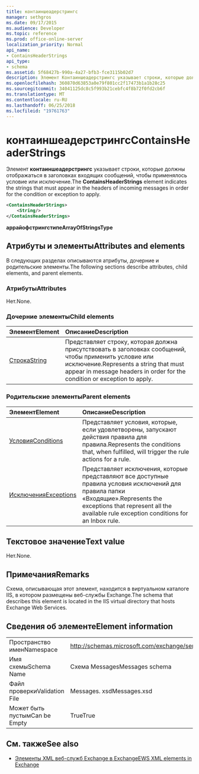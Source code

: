 ```yaml
---
title: контаиншеадерстрингс
manager: sethgros
ms.date: 09/17/2015
ms.audience: Developer
ms.topic: reference
ms.prod: office-online-server
localization_priority: Normal
api_name:
- ContainsHeaderStrings
api_type:
- schema
ms.assetid: 5f68427b-990a-4a27-bfb3-fce3115b02d7
description: Элемент Контаиншеадерстрингс указывает строки, которые должны отображаться в заголовках входящих сообщений, чтобы применялось условие или исключение.
ms.openlocfilehash: 360870d63853a0e79f801cc2f17473b1a1b28c25
ms.sourcegitcommit: 34041125dc8c5f993b21cebfc4f8b72f0fd2cb6f
ms.translationtype: MT
ms.contentlocale: ru-RU
ms.lasthandoff: 06/25/2018
ms.locfileid: "19761763"
---
```

# <a name="containsheaderstrings"></a><span data-ttu-id="23ff4-103">контаиншеадерстрингс</span><span class="sxs-lookup"><span data-stu-id="23ff4-103">ContainsHeaderStrings</span></span>

<span data-ttu-id="23ff4-104">Элемент **контаиншеадерстрингс** указывает строки, которые должны отображаться в заголовках входящих сообщений, чтобы применялось условие или исключение.</span><span class="sxs-lookup"><span data-stu-id="23ff4-104">The **ContainsHeaderStrings** element indicates the strings that must appear in the headers of incoming messages in order for the condition or exception to apply.</span></span> 
  
```XML
<ContainsHeaderStrings>
    <String/>
</ContainsHeaderStrings>
```

 <span data-ttu-id="23ff4-105">**аррайофстрингстипе**</span><span class="sxs-lookup"><span data-stu-id="23ff4-105">**ArrayOfStringsType**</span></span>
## <a name="attributes-and-elements"></a><span data-ttu-id="23ff4-106">Атрибуты и элементы</span><span class="sxs-lookup"><span data-stu-id="23ff4-106">Attributes and elements</span></span>

<span data-ttu-id="23ff4-107">В следующих разделах описываются атрибуты, дочерние и родительские элементы.</span><span class="sxs-lookup"><span data-stu-id="23ff4-107">The following sections describe attributes, child elements, and parent elements.</span></span>
  
### <a name="attributes"></a><span data-ttu-id="23ff4-108">Атрибуты</span><span class="sxs-lookup"><span data-stu-id="23ff4-108">Attributes</span></span>

<span data-ttu-id="23ff4-109">Нет.</span><span class="sxs-lookup"><span data-stu-id="23ff4-109">None.</span></span>
  
### <a name="child-elements"></a><span data-ttu-id="23ff4-110">Дочерние элементы</span><span class="sxs-lookup"><span data-stu-id="23ff4-110">Child elements</span></span>

|<span data-ttu-id="23ff4-111">**Элемент**</span><span class="sxs-lookup"><span data-stu-id="23ff4-111">**Element**</span></span>|<span data-ttu-id="23ff4-112">**Описание**</span><span class="sxs-lookup"><span data-stu-id="23ff4-112">**Description**</span></span>|
|:-----|:-----|
|[<span data-ttu-id="23ff4-113">Строка</span><span class="sxs-lookup"><span data-stu-id="23ff4-113">String</span></span>](string.md) <br/> |<span data-ttu-id="23ff4-114">Представляет строку, которая должна присутствовать в заголовках сообщений, чтобы применить условие или исключение.</span><span class="sxs-lookup"><span data-stu-id="23ff4-114">Represents a string that must appear in message headers in order for the condition or exception to apply.</span></span>  <br/> |
   
### <a name="parent-elements"></a><span data-ttu-id="23ff4-115">Родительские элементы</span><span class="sxs-lookup"><span data-stu-id="23ff4-115">Parent elements</span></span>

|<span data-ttu-id="23ff4-116">**Элемент**</span><span class="sxs-lookup"><span data-stu-id="23ff4-116">**Element**</span></span>|<span data-ttu-id="23ff4-117">**Описание**</span><span class="sxs-lookup"><span data-stu-id="23ff4-117">**Description**</span></span>|
|:-----|:-----|
|[<span data-ttu-id="23ff4-118">Условия</span><span class="sxs-lookup"><span data-stu-id="23ff4-118">Conditions</span></span>](conditions.md) <br/> |<span data-ttu-id="23ff4-119">Представляет условия, которые, если удовлетворены, запускают действия правила для правила.</span><span class="sxs-lookup"><span data-stu-id="23ff4-119">Represents the conditions that, when fulfilled, will trigger the rule actions for a rule.</span></span>  <br/> |
|[<span data-ttu-id="23ff4-120">Исключения</span><span class="sxs-lookup"><span data-stu-id="23ff4-120">Exceptions</span></span>](exceptions.md) <br/> |<span data-ttu-id="23ff4-121">Представляет исключения, которые представляют все доступные правила условия исключений для правила папки «Входящие».</span><span class="sxs-lookup"><span data-stu-id="23ff4-121">Represents the exceptions that represent all the available rule exception conditions for an Inbox rule.</span></span>  <br/> |
   
## <a name="text-value"></a><span data-ttu-id="23ff4-122">Текстовое значение</span><span class="sxs-lookup"><span data-stu-id="23ff4-122">Text value</span></span>

<span data-ttu-id="23ff4-123">Нет.</span><span class="sxs-lookup"><span data-stu-id="23ff4-123">None.</span></span>
  
## <a name="remarks"></a><span data-ttu-id="23ff4-124">Примечания</span><span class="sxs-lookup"><span data-stu-id="23ff4-124">Remarks</span></span>

<span data-ttu-id="23ff4-125">Схема, описывающая этот элемент, находится в виртуальном каталоге IIS, в котором размещены веб-службы Exchange.</span><span class="sxs-lookup"><span data-stu-id="23ff4-125">The schema that describes this element is located in the IIS virtual directory that hosts Exchange Web Services.</span></span>
  
## <a name="element-information"></a><span data-ttu-id="23ff4-126">Сведения об элементе</span><span class="sxs-lookup"><span data-stu-id="23ff4-126">Element information</span></span>

|||
|:-----|:-----|
|<span data-ttu-id="23ff4-127">Пространство имен</span><span class="sxs-lookup"><span data-stu-id="23ff4-127">Namespace</span></span>  <br/> |http://schemas.microsoft.com/exchange/services/2006/messages  <br/> |
|<span data-ttu-id="23ff4-128">Имя схемы</span><span class="sxs-lookup"><span data-stu-id="23ff4-128">Schema Name</span></span>  <br/> |<span data-ttu-id="23ff4-129">Схема Messages</span><span class="sxs-lookup"><span data-stu-id="23ff4-129">Messages schema</span></span>  <br/> |
|<span data-ttu-id="23ff4-130">Файл проверки</span><span class="sxs-lookup"><span data-stu-id="23ff4-130">Validation File</span></span>  <br/> |<span data-ttu-id="23ff4-131">Messages. xsd</span><span class="sxs-lookup"><span data-stu-id="23ff4-131">Messages.xsd</span></span>  <br/> |
|<span data-ttu-id="23ff4-132">Может быть пустым</span><span class="sxs-lookup"><span data-stu-id="23ff4-132">Can be Empty</span></span>  <br/> |<span data-ttu-id="23ff4-133">True</span><span class="sxs-lookup"><span data-stu-id="23ff4-133">True</span></span>  <br/> |
   
## <a name="see-also"></a><span data-ttu-id="23ff4-134">См. также</span><span class="sxs-lookup"><span data-stu-id="23ff4-134">See also</span></span>



- [<span data-ttu-id="23ff4-135">Элементы XML веб-служб Exchange в Exchange</span><span class="sxs-lookup"><span data-stu-id="23ff4-135">EWS XML elements in Exchange</span></span>](ews-xml-elements-in-exchange.md)

